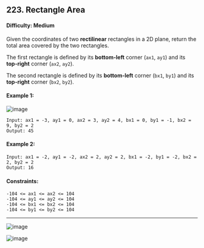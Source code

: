 ## 223. Rectangle Area

#### Difficulty: Medium

Given the coordinates of two __rectilinear__ rectangles in a 2D plane, return the total area covered by the two rectangles.

The first rectangle is defined by its __bottom-left__ corner (```ax1```, ```ay1```) and its __top-right__ corner (```ax2```, ```ay2```).

The second rectangle is defined by its __bottom-left__ corner (```bx1```, ```by1```) and its __top-right__ corner (```bx2```, ```by2```).

#### Example 1:

![image](https://assets.leetcode.com/uploads/2021/05/08/rectangle-plane.png)

```
Input: ax1 = -3, ay1 = 0, ax2 = 3, ay2 = 4, bx1 = 0, by1 = -1, bx2 = 9, by2 = 2
Output: 45
```

#### Example 2:
```
Input: ax1 = -2, ay1 = -2, ax2 = 2, ay2 = 2, bx1 = -2, by1 = -2, bx2 = 2, by2 = 2
Output: 16
```

#### Constraints:
```
-104 <= ax1 <= ax2 <= 104
-104 <= ay1 <= ay2 <= 104
-104 <= bx1 <= bx2 <= 104
-104 <= by1 <= by2 <= 104
```

---

![image](https://leetcode.com/problems/rectangle-area/Figures/223/overview.png)

![image](https://leetcode.com/problems/rectangle-area/Figures/223/projection.png)
